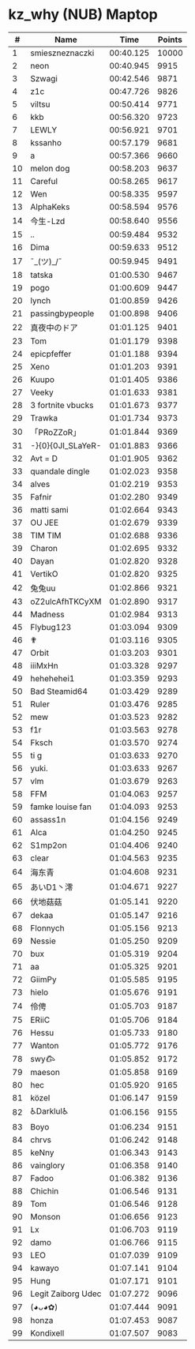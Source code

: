 # kz_why (NUB) Maptop

|  # | Name | Time | Points |
|-------------- | -------------- | -------------- | -------------- | 
| 1 | smieszneznaczki | 00:40.125 | 10000 | 
| 2 | neon | 00:40.945 | 9915 | 
| 3 | Szwagi | 00:42.546 | 9871 | 
| 4 | z1c | 00:47.726 | 9826 | 
| 5 | viltsu | 00:50.414 | 9771 | 
| 6 | kkb | 00:56.320 | 9723 | 
| 7 | LEWLY | 00:56.921 | 9701 | 
| 8 | kssanho | 00:57.179 | 9681 | 
| 9 | a | 00:57.366 | 9660 | 
| 10 | melon dog | 00:58.203 | 9637 | 
| 11 | Careful | 00:58.265 | 9617 | 
| 12 | Wen | 00:58.335 | 9597 | 
| 13 | AlphaKeks | 00:58.594 | 9576 | 
| 14 | 今生-Lzd | 00:58.640 | 9556 | 
| 15 | .. | 00:59.484 | 9532 | 
| 16 | Dima | 00:59.633 | 9512 | 
| 17 | ¯\_(ツ)_/¯ | 00:59.945 | 9491 | 
| 18 | tatska | 01:00.530 | 9467 | 
| 19 | pogo | 01:00.609 | 9447 | 
| 20 | lynch | 01:00.859 | 9426 | 
| 21 | passingbypeople | 01:00.898 | 9406 | 
| 22 | 真夜中のドア | 01:01.125 | 9401 | 
| 23 | Tom | 01:01.179 | 9398 | 
| 24 | epicpfeffer | 01:01.188 | 9394 | 
| 25 | Xeno | 01:01.203 | 9391 | 
| 26 | Kuupo | 01:01.405 | 9386 | 
| 27 | Veeky | 01:01.633 | 9381 | 
| 28 | 3 fortnite vbucks | 01:01.673 | 9377 | 
| 29 | Trawka | 01:01.734 | 9373 | 
| 30 | 「PRoZZoR」 | 01:01.844 | 9369 | 
| 31 | -}{0}{0JI_SLaYeR- | 01:01.883 | 9366 | 
| 32 | Avt = D | 01:01.905 | 9362 | 
| 33 | quandale dingle | 01:02.023 | 9358 | 
| 34 | alves | 01:02.219 | 9353 | 
| 35 | Fafnir | 01:02.280 | 9349 | 
| 36 | matti sami | 01:02.664 | 9343 | 
| 37 | OU JEE | 01:02.679 | 9339 | 
| 38 | TIM TIM | 01:02.688 | 9336 | 
| 39 | Charon | 01:02.695 | 9332 | 
| 40 | Dayan | 01:02.820 | 9328 | 
| 41 | VertikO | 01:02.820 | 9325 | 
| 42 | 兔兔uu | 01:02.866 | 9321 | 
| 43 | oZ2ulcAfhTKCyXM | 01:02.890 | 9317 | 
| 44 | Madness | 01:02.984 | 9313 | 
| 45 | Flybug123 | 01:03.094 | 9309 | 
| 46 | ✟ | 01:03.116 | 9305 | 
| 47 | Orbit | 01:03.203 | 9301 | 
| 48 | iiiMxHn | 01:03.328 | 9297 | 
| 49 | hehehehei1 | 01:03.359 | 9293 | 
| 50 | Bad Steamid64 | 01:03.429 | 9289 | 
| 51 | Ruler | 01:03.476 | 9285 | 
| 52 | mew | 01:03.523 | 9282 | 
| 53 | f1r | 01:03.563 | 9278 | 
| 54 | Fksch | 01:03.570 | 9274 | 
| 55 | ti g | 01:03.633 | 9270 | 
| 56 | yuki. | 01:03.633 | 9267 | 
| 57 | vlm | 01:03.679 | 9263 | 
| 58 | FFM | 01:04.063 | 9257 | 
| 59 | famke louise fan | 01:04.093 | 9253 | 
| 60 | assass1n | 01:04.156 | 9249 | 
| 61 | Alca | 01:04.250 | 9245 | 
| 62 | S1mp2on | 01:04.406 | 9240 | 
| 63 | clear | 01:04.563 | 9235 | 
| 64 | 海东青 | 01:04.608 | 9231 | 
| 65 | あいD1丶澪 | 01:04.671 | 9227 | 
| 66 | 伏地菇菇 | 01:05.141 | 9220 | 
| 67 | dekaa | 01:05.147 | 9216 | 
| 68 | Flonnych | 01:05.156 | 9213 | 
| 69 | Nessie | 01:05.250 | 9209 | 
| 70 | bux | 01:05.319 | 9204 | 
| 71 | aa | 01:05.325 | 9201 | 
| 72 | GiimPy | 01:05.585 | 9195 | 
| 73 | hielo | 01:05.676 | 9191 | 
| 74 | 伶俜 | 01:05.703 | 9187 | 
| 75 | ERiiC | 01:05.706 | 9184 | 
| 76 | Hessu | 01:05.733 | 9180 | 
| 77 | Wanton | 01:05.772 | 9176 | 
| 78 | swy𐂃 | 01:05.852 | 9172 | 
| 79 | maeson | 01:05.858 | 9169 | 
| 80 | hec | 01:05.920 | 9165 | 
| 81 | közel | 01:06.147 | 9159 | 
| 82 | ♿Darklul♿ | 01:06.156 | 9155 | 
| 83 | Boyo | 01:06.234 | 9151 | 
| 84 | chrvs | 01:06.242 | 9148 | 
| 85 | keNny | 01:06.343 | 9143 | 
| 86 | vainglory | 01:06.358 | 9140 | 
| 87 | Fadoo | 01:06.382 | 9136 | 
| 88 | Chichin | 01:06.546 | 9131 | 
| 89 | Tom | 01:06.546 | 9128 | 
| 90 | Monson | 01:06.656 | 9123 | 
| 91 | Lx | 01:06.703 | 9119 | 
| 92 | damo | 01:06.766 | 9115 | 
| 93 | LEO | 01:07.039 | 9109 | 
| 94 | kawayo | 01:07.141 | 9104 | 
| 95 | Hung | 01:07.171 | 9101 | 
| 96 | Legit Zaiborg Udec | 01:07.272 | 9096 | 
| 97 | (◕ᴗ◕✿) | 01:07.444 | 9091 | 
| 98 | honza | 01:07.453 | 9087 | 
| 99 | Kondixell | 01:07.507 | 9083 | 

